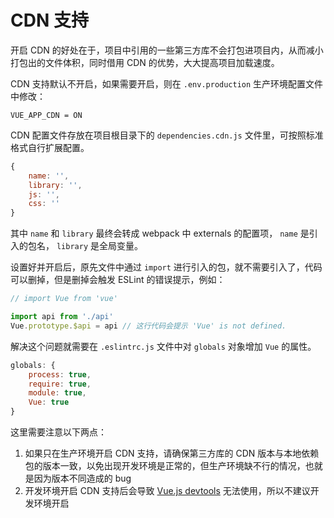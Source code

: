 # CDN 支持

开启 CDN 的好处在于，项目中引用的一些第三方库不会打包进项目内，从而减小打包出的文件体积，同时借用 CDN 的优势，大大提高项目加载速度。

CDN 支持默认不开启，如果需要开启，则在 `.env.production` 生产环境配置文件中修改：

```
VUE_APP_CDN = ON
```

CDN 配置文件存放在项目根目录下的 `dependencies.cdn.js` 文件里，可按照标准格式自行扩展配置。

```js
{
    name: '',
    library: '',
    js: '',
    css: ''
}
```

其中 `name` 和 `library` 最终会转成 webpack 中 externals 的配置项， `name` 是引入的包名， `library` 是全局变量。

设置好并开启后，原先文件中通过 `import` 进行引入的包，就不需要引入了，代码可以删掉，但是删掉会触发 ESLint 的错误提示，例如：

```js
// import Vue from 'vue'

import api from './api'
Vue.prototype.$api = api // 这行代码会提示 'Vue' is not defined.
```

解决这个问题就需要在 `.eslintrc.js` 文件中对 `globals` 对象增加 `Vue` 的属性。

```js
globals: {
	process: true,
	require: true,
	module: true,
	Vue: true
}
```

这里需要注意以下两点：

1. 如果只在生产环境开启 CDN 支持，请确保第三方库的 CDN 版本与本地依赖包的版本一致，以免出现开发环境是正常的，但生产环境缺不行的情况，也就是因为版本不同造成的 bug
2. 开发环境开启 CDN 支持后会导致 [Vue.js devtools](https://chrome.google.com/webstore/detail/vuejs-devtools/nhdogjmejiglipccpnnnanhbledajbpd) 无法使用，所以不建议开发环境开启
